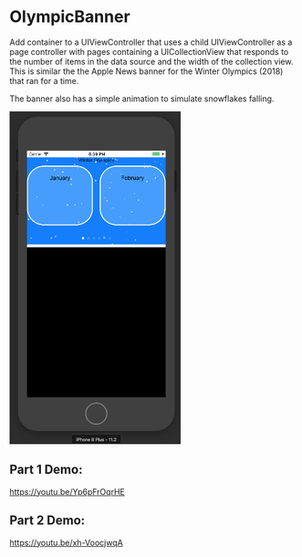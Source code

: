 # OlympicBanner
Add container to a UIViewController that uses a child UIViewController as a page controller with pages containing a UICollectionView that responds to the number of items in the data source and the width of the collection view.  This is similar the the Apple News banner for the Winter Olympics (2018) that ran for a time.

The banner also has a simple animation to simulate snowflakes falling.

<img width="300" alt="screen shot" src="https://github.com/djmckay/OlympicBanner/blob/master/Screen%20Shot%202018-02-15%20at%208.39.05%20PM.png?raw=true">

## Part 1 Demo:
https://youtu.be/Yp6pFrOqrHE
## Part 2 Demo:
https://youtu.be/xh-VoocjwqA
